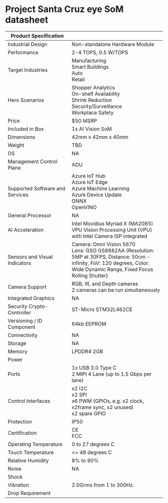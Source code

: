<!---
title: Azure eye SoM datasheet                     # the article title to show on the browser tab
description: Provides a list of important technical specifications for the Azure Eye SoM.              # 115 - 145 character description to show in search results
author: elqu20      # the author's GitHub ID - will be auto-populated if set in settings.json
ms.author: v-elqu     # the author's Microsoft alias (if applicable) - will be auto-populated if set in settings.json
ms.date: {@date}           # the date - will be auto-populated when template is first applied
ms.topic: reference  # the type of article
--->
# Project Santa Cruz eye SoM datasheet



|Product Specification           |     |
|--------------------------------|--------|
|Industrial Design               |Non-standalone Hardware Module       |
|Performance                     |2-4 TOPS, 0.5 W/TOPS   |
|Target Industries               |Manufacturing <br> Smart Buildings <br> Auto <br> Retail  |
|Hero Scenarios                  |Shopper Analytics <br> On-shelf Availability <br> Shrink Reduction <br> Security/Surveillance <br> Workplace Safety|
|Price                           |$50 MSRP  |
|Included in Box                 |1x AI Vision SoM |
|Dimensions                      |42mm x 42mm x 40mm   |
|Weight                          |TBD          |
|OS                              |NA           |
|Management Control Plane        |ADU          |
|Supported Software and Services |Azure IoT Hub <br> Azure IoT Edge <br> Azure Machine Learning <br> Azure Device Update <br> ONNX <br> OpenVINO        |
|General Processor               |NA         |
|AI Acceleration                 |Intel Movidius Myriad X (MA2085) VPU Vision Processing Unit (VPU) with Intel Camera ISP integrated       |
|Sensors and Visual Indicators   |Camera: Omni Vision 5670 <br> Lens: GSO GS8882AA (Resolution: 5MP at 30FPS, Distance: 50cm - infinity, FoV: 120 degrees, Color: Wide Dynamic Range, Fixed Focus Rolling Shutter)          |
|Camera Support                  |RGB, IR, and Depth cameras <br> 2 cameras can be run simultaneously|
|Integrated Graphics             |NA       |
|Security Crypto-Controller      |ST-Micro STM32L462CE      |
|Versioning / ID Component       |64kb EEPROM |
|Connectivity                    |NA      |
|Storage                         |NA     |
|Memory                          |LPDDR4 2GB     |
|Power                           |     |
|Ports                           |1x USB 3.0 Type C <br> 2 MIPI 4 Lane (up to 1.5 Gbps per lane)     |
|Control Interfaces              |x2 I2C <br> x2 SPI <br> x6 PWM (GPIOs, e.g. x2 clock, x2frame sync, x2 unused) <br> x2 spare GPIO |
|Protection                      |IP50    |
|Certification                   |CE <br> FCC     |
|Operating Temperature           |0 to 27 degrees C     |
|Touch Temperature               |<= 48 degrees C |
|Relative Humidity               |8% to 90%    |
|Noise                           |NA     |
|Shock                           |     |
|Vibration                       |2.0Grms from 1 to 300Hz.     |
|Drop Requirement                |     |